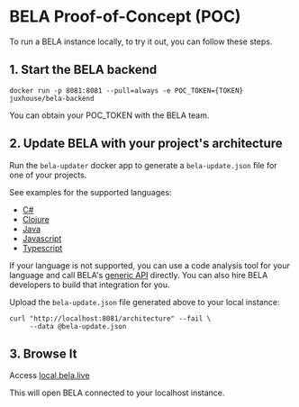 # BELA Proof-of-Concept (POC)

To run a BELA instance locally, to try it out, you can follow these steps.

## 1. Start the BELA backend

```
docker run -p 8081:8081 --pull=always -e POC_TOKEN={TOKEN} juxhouse/bela-backend
```
You can obtain your POC_TOKEN with the BELA team.


## 2. Update BELA with your project's architecture

Run the `bela-updater` docker app to generate a `bela-update.json` file for one of your projects.

See examples for the supported languages:
 - [C#](/updaters/.NET.md)
 - [Clojure](/updaters/Clojure.md)
 - [Java](/updaters/Java.md)
 - [Javascript](/updaters/Typescript.md)
 - [Typescript](/updaters/Typescript.md)

If your language is not supported, you can use a code analysis tool for your language and call BELA's [generic API](API.md) directly. You can also hire BELA developers to build that integration for you.

Upload the `bela-update.json` file generated above to your local instance:
```
curl "http://localhost:8081/architecture" --fail \
     --data @bela-update.json
```

## 3. Browse It

Access [local.bela.live](https://local.bela.live)

This will open BELA connected to your localhost instance.
